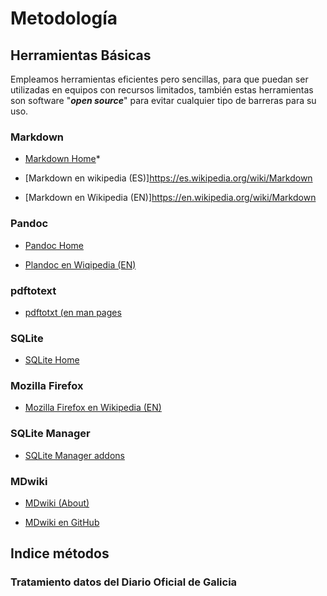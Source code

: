 # Metodología 

## Herramientas Básicas

Empleamos herramientas eficientes pero sencillas, para que puedan ser utilizadas en equipos con recursos limitados, también estas herramientas son software "___open source___" para evitar cualquier tipo de barreras para su uso.

### Markdown

* [Markdown Home](http://daringfireball.net/projects/markdown/)* 

* [Markdown en  wikipedia (ES)]<https://es.wikipedia.org/wiki/Markdown>

* [Markdown en Wikipedia (EN)]<https://en.wikipedia.org/wiki/Markdown>


### Pandoc

* [Pandoc Home](http://johnmacfarlane.net/pandoc/)

* [Plandoc en Wiqipedia (EN)](https://en.wikipedia.org/wiki/Pandoc)


### pdftotext

* [pdftotxt (en man pages](https://linux.die.net/man/1/pdftotext)


### SQLite

* [SQLite Home](https://www.sqlite.org/index.html)


### Mozilla Firefox

* [Mozilla Firefox en Wikipedia (EN)](https://es.wikipedia.org/wiki/Mozilla_Firefox)


### SQLite Manager

* [SQLite Manager addons](https://addons.mozilla.org/es/firefox/addon/sqlite-manager/)

### MDwiki

* [MDwiki (About)](http://dynalon.github.io/mdwiki/#!index.md)

* [MDwiki en GitHub](https://github.com/Dynalon/mdwiki)


## Indice métodos


### Tratamiento datos del Diario Oficial de Galicia




